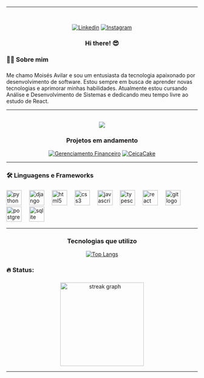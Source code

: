 <div align="center">
<hr>
<br>

[![Linkedin](https://img.shields.io/badge/LinkedIn-0077B5?style=for-the-badge&logo=linkedin&logoColor=white)](https://linkedin.com/in/moisés-avilar/)
[![Instagram](https://img.shields.io/badge/Instagram-E4405F?style=for-the-badge&logo=instagram&logoColor=white)](https://instagram.com/avilarmoises/)
### Hi there! 😎

<h3 align="left">👩‍💻  Sobre mim</h3>

###

<p align="left">Me chamo Moisés Avilar e sou um entusiasta da tecnologia apaixonado por desenvolvimento de software. Estou sempre em busca de aprender novas tecnologias e aprimorar minhas habilidades. Atualmente estou cursando Análise e Desenvolvimento de Sistemas e dedicando meu tempo livre ao estudo de React.</p>

<hr>
<br>
<div align="center">
  <img src="https://visitor-badge.laobi.icu/badge?page_id=MoisesAvilar.MoisesAvilar&left_text=Visitantes"  />
</div>

### Projetos em andamento

[![Gerenciamento Financeiro](https://github-readme-stats.vercel.app/api/pin/?username=MoisesAvilar&repo=gerenciamento-financeiro&theme=tokyonight)](https://github.com/MoisesAvilar/gerenciamento-financeiro)
[![CeicaCake](https://github-readme-stats.vercel.app/api/pin/?username=MoisesAvilar&repo=ceica_cake&theme=tokyonight)](https://github.com/MoisesAvilar/ceica_cake)
<hr>

<h3 align="left">🛠 Linguagens e Frameworks</h3>

###

<div align="left">
  <img src="https://cdn.jsdelivr.net/gh/devicons/devicon/icons/python/python-original.svg" height="40" alt="python logo"  />
  <img width="12" />
  <img src="https://cdn.jsdelivr.net/gh/devicons/devicon/icons/django/django-plain.svg" height="40" alt="django logo"  />
  <img width="12" />
  <img src="https://cdn.jsdelivr.net/gh/devicons/devicon/icons/html5/html5-original.svg" height="40" alt="html5 logo"  />
  <img width="12" />
  <img src="https://cdn.jsdelivr.net/gh/devicons/devicon/icons/css3/css3-original.svg" height="40" alt="css3 logo"  />
  <img width="12" />
  <img src="https://cdn.jsdelivr.net/gh/devicons/devicon/icons/javascript/javascript-original.svg" height="40" alt="javascript logo"  />
  <img width="12" />
  <img src="https://skillicons.dev/icons?i=ts" height="40" alt="typescript logo"  />
  <img width="12" />
  <img src="https://cdn.jsdelivr.net/gh/devicons/devicon/icons/react/react-original.svg" height="40" alt="react logo"  />
  <img width="12" />
  <img src="https://cdn.jsdelivr.net/gh/devicons/devicon/icons/git/git-original.svg" height="40" alt="git logo"  />
  <img width="12" />
  <img src="https://cdn.jsdelivr.net/gh/devicons/devicon/icons/postgresql/postgresql-original.svg" height="40" alt="postgresql logo"  />
  <img width="12" />
  <img src="https://cdn.jsdelivr.net/gh/devicons/devicon/icons/sqlite/sqlite-original.svg" height="40" alt="sqlite logo"  />
</div>

<hr>

### Tecnologias que utilizo

[![Top Langs](https://github-readme-stats.vercel.app/api/top-langs/?username=MoisesAvilar&layout=donut-vertical&theme=tokyonight)](https://github.com/MoisesAvilar/)

###

<h3 align="left">🔥 Status:</h3>

###

<div align="center">
  <img src="https://streak-stats.demolab.com?user=MoisesAvilar&locale=en&mode=daily&theme=dark&hide_border=false&border_radius=5&order=3" height="220" alt="streak graph"  />
</div>

<hr>
</div>




